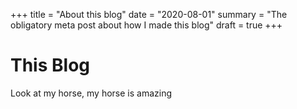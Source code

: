 +++
title = "About this blog"
date = "2020-08-01"
summary = "The obligatory meta post about how I made this blog"
draft = true
+++

# This Blog

Look at my horse, my horse is amazing